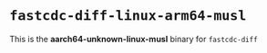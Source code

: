 # `fastcdc-diff-linux-arm64-musl`

This is the **aarch64-unknown-linux-musl** binary for `fastcdc-diff`
